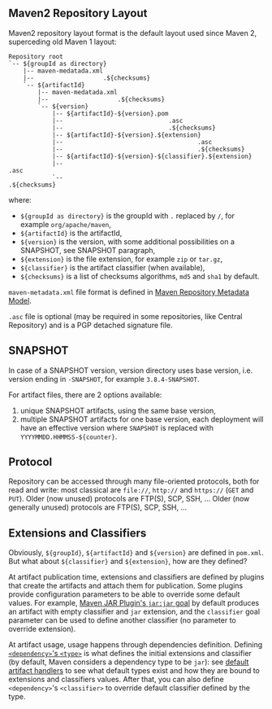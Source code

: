 ## Maven2 Repository Layout
<!--
Licensed to the Apache Software Foundation (ASF) under one
or more contributor license agreements.  See the NOTICE file
distributed with this work for additional information
regarding copyright ownership.  The ASF licenses this file
to you under the Apache License, Version 2.0 (the
"License"); you may not use this file except in compliance
with the License.  You may obtain a copy of the License at

    http://www.apache.org/licenses/LICENSE-2.0

Unless required by applicable law or agreed to in writing,
software distributed under the License is distributed on an
"AS IS" BASIS, WITHOUT WARRANTIES OR CONDITIONS OF ANY
KIND, either express or implied.  See the License for the
specific language governing permissions and limitations
under the License.
-->

Maven2 repository layout format is the default layout used since Maven 2, superceding old Maven 1 layout:

```
Repository root
`-- ${groupId as directory}
    |-- maven-medatada.xml
    |--                   .${checksums}
    `-- ${artifactId}
        |-- maven-medatada.xml
        |--                   .${checksums}
        `-- ${version}
            |-- ${artifactId}-${version}.pom
            |--                             .asc
            |--                             .${checksums}
            |-- ${artifactId}-${version}.${extension}
            |--                                     .asc
            |--                                     .${checksums}
            |-- ${artifactId}-${version}-${classifier}.${extension}
            |--                                                    .asc
            `--                                                    .${checksums}
```

where:

- `${groupId as directory}` is the groupId with `.` replaced by `/`, for example `org/apache/maven`,
- `${artifactId}` is the artifactId,
- `${version}` is the version, with some additional possibilities on a SNAPSHOT, see SNAPSHOT paragraph,
- `${extension}` is the file extension, for example `zip` or `tar.gz`,
- `${classifier}` is the artifact classifier (when available),
- `${checksums}` is a list of checksums algorithms, `md5` and `sha1` by default.

`maven-metadata.xml` file format is defined in [Maven Repository Metadata Model](/ref/current/maven-repository-metadata/).

`.asc` file is optional (may be required in some repositories, like Central Repository) and is a PGP detached signature file.

## SNAPSHOT

In case of a SNAPSHOT version, version directory uses base version, i.e. version ending in `-SNAPSHOT`, for example `3.8.4-SNAPSHOT`.

For artifact files, there are 2 options available:

1. unique SNAPSHOT artifacts, using the same base version,
2. multiple SNAPSHOT artifacts for one base version, each deployment will have an effective version where `SNAPSHOT` is replaced with `YYYYMMDD.HHMMSS-${counter}`.

## Protocol

Repository can be accessed through many file-oriented protocols, both for read and write: most classical are `file://`, `http://` and `https://` (`GET` and `PUT`).
Older (now unused) protocols are FTP(S), SCP, SSH, ...
Older (now generally unused) protocols are FTP(S), SCP, SSH, ...

## Extensions and Classifiers

Obviously, `${groupId}`, `${artifactId}` and `${version}` are defined in `pom.xml`. But what about `${classifier}` and `${extension}`, how are they defined?

At artifact publication time, extensions and classifiers are defined by plugins that create the artifacts and attach them for publication.
Some plugins provide configuration parameters to be able to override some default values. For example, [Maven JAR Plugin's `jar:jar` goal](/plugins/maven-jar-plugin/jar-mojo.html)
by default produces an artifact with empty classifier and `jar` extension, and the `classifier` goal parameter can be used to define another classifier (no parameter to override extension).

At artifact usage, usage happens through dependencies definition. Defining [`<dependency>`'s `<type>`](/ref/current/maven-model/maven.html#class_dependency) is what defines the initial extensions and classifier (by default, Maven considers a dependency type to be `jar`): see [default artifact handlers](/ref/current/maven-core/artifact-handlers.html) to see what default types exist and how they are bound to extensions and classifiers values. After that, you can also define `<dependency>`'s `<classifier>` to override default classifier defined by the type.
